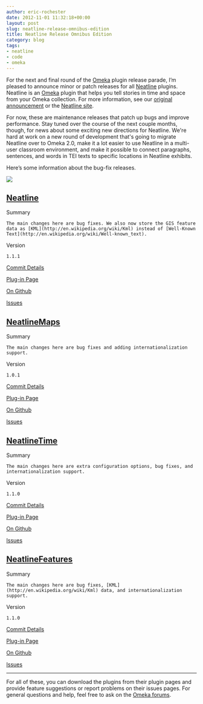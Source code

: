 ```yaml
---
author: eric-rochester
date: 2012-11-01 11:32:18+00:00
layout: post
slug: neatline-release-omnibus-edition
title: Neatline Release Omnibus Edition
category: blog
tags:
- neatline
- code
- omeka
---
```


For the next and final round of the [Omeka](http://omeka.org/) plugin release parade, I’m pleased to announce minor or patch releases for all [Neatline](http://neatline.org/) plugins. Neatline is an [Omeka](http://omeka.org/) plugin that helps you tell stories in time and space from your Omeka collection. For more information, see our [original announcement](http://www.scholarslab.org/announcements/announcing-neatline/) or the [Neatline site](http://neatline.org/).




For now, these are maintenance releases that patch up bugs and improve performance. Stay tuned over the course of the next couple months, though, for news about some exciting new directions for Neatline. We're hard at work on a new round of development that's going to migrate Neatline over to Omeka 2.0, make it a lot easier to use Neatline in a multi-user classroom environment, and make it possible to connect paragraphs, sentences, and words in TEI texts to specific locations in Neatline exhibits.





Here’s some information about the bug-fix releases.



[![](http://static.scholarslab.org/wp-content/uploads/2012/11/Screen-shot-2012-11-01-at-11.07.36-AM.png)](http://www.scholarslab.org/announcements/neatline-release-omnibus-edition/attachment/screen-shot-2012-11-01-at-11-07-36-am/)



## [Neatline](http://omeka.org/add-ons/plugins/neatline/)





Summary

    The main changes here are bug fixes. We also now store the GIS feature data as [KML](http://en.wikipedia.org/wiki/Kml) instead of [Well-Known Text](http://en.wikipedia.org/wiki/Well-known_text).


Version

    1.1.1


[Commit Details](https://github.com/scholarslab/Neatline/compare/1.0.0...1.1.1)

    


[Plug-in Page](http://omeka.org/add-ons/plugins/neatline/)

    


[On Github](https://github.com/scholarslab/Neatline)

    


[Issues](https://github.com/scholarslab/Neatline/issues)

    






## [NeatlineMaps](http://omeka.org/add-ons/plugins/neatlinemaps/)





Summary

    The main changes here are bug fixes and adding internationalization support.


Version

    1.0.1


[Commit Details](https://github.com/scholarslab/NeatlineMaps/compare/1.0.0...1.0.1)

    


[Plug-in Page](http://omeka.org/add-ons/plugins/neatlinemaps/)

    


[On Github](https://github.com/scholarslab/NeatlineMaps)

    


[Issues](https://github.com/scholarslab/NeatlineMaps/issues)

    






## [NeatlineTime](http://omeka.org/add-ons/plugins/neatlinetime/)





Summary

    The main changes here are extra configuration options, bug fixes, and internationalization support.


Version

    1.1.0


[Commit Details](https://github.com/scholarslab/NeatlineTime/compare/1.0.0...1.1.0)

    


[Plug-in Page](http://omeka.org/add-ons/plugins/neatlinetime/)

    


[On Github](https://github.com/scholarslab/NeatlineTime)

    


[Issues](https://github.com/scholarslab/NeatlineTime/issues)

    






## [NeatlineFeatures](http://omeka.org/add-ons/plugins/neatlinefeatures/)





Summary

    The main changes here are bug fixes, [KML](http://en.wikipedia.org/wiki/Kml) data, and internationalization support.


Version

    1.1.0


[Commit Details](https://github.com/scholarslab/NeatlineFeatures/compare/1.0.0...1.1.0)

    


[Plug-in Page](http://omeka.org/add-ons/plugins/neatlinefeatures/)

    


[On Github](https://github.com/scholarslab/NeatlineFeatures)

    


[Issues](https://github.com/scholarslab/NeatlineFeatures/issues)

    






* * *




For all of these, you can download the plugins from their plugin pages and provide feature suggestions or report problems on their issues pages. For general questions and help, feel free to ask on the [Omeka forums](http://omeka.org/forums/).
